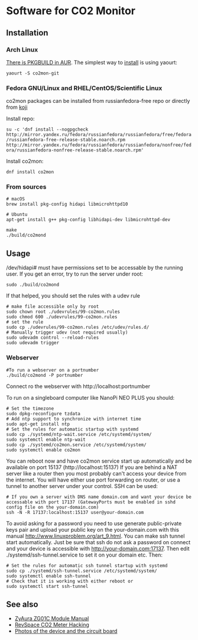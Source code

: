 # Software for CO2 Monitor

## Installation

### Arch Linux
[There is PKGBUILD in AUR](https://aur.archlinux.org/packages/co2mon-git/). The simplest way to [install](https://wiki.archlinux.org/index.php/Arch_User_Repository#Installing_packages) is using yaourt:

`yaourt -S co2mon-git`

### Fedora GNU/Linux and RHEL/CentOS/Scientific Linux
co2mon packages can be installed from russianfedora-free repo or directly from [koji](http://koji.russianfedora.pro/koji/packageinfo?packageID=174)

Install repo:

`su -c 'dnf install --nogpgcheck http://mirror.yandex.ru/fedora/russianfedora/russianfedora/free/fedora/russianfedora-free-release-stable.noarch.rpm http://mirror.yandex.ru/fedora/russianfedora/russianfedora/nonfree/fedora/russianfedora-nonfree-release-stable.noarch.rpm'`

Install co2mon:

`dnf install co2mon`

### From sources

    # macOS
    brew install pkg-config hidapi libmicrohttpd10

    # Ubuntu
    apt-get install g++ pkg-config libhidapi-dev libmicrohttpd-dev

    make
    ./build/co2mond    

## Usage

/dev/hidapi# must have permissions set to be accessable by the running user. If you get an error, try to run the server under root:
    
    sudo ./build/co2mond
    
If that helped, you should set the rules with a udev rule
    
    # make file accessible only by root
    sudo chown root ./udevrules/99-co2mon.rules
    sudo chmod 600 ./udevrules/99-co2mon.rules
    # set the rule
    sudo cp ./udevrules/99-co2mon.rules /etc/udev/rules.d/
    # Manually trigger udev (not required usually)
    sudo udevadm control --reload-rules
    sudo udevadm trigger

### Webserver

    #To run a webserver on a portnumber
    ./build/co2mond -P portnumber
    
Connect ro the webserver with http://localhost:portnumber

To run on a singleboard computer like NanoPi NEO PLUS you should:
    
    # Set the timezone
    sudo dpkg-reconfigure tzdata
    # Add ntp support to synchronize with internet time
    sudo apt-get install ntp
    # Set the rules for automatic startup with systemd
    sudo cp ./systemd/ntp-wait.service /etc/systemd/system/
    sudo systemctl enable ntp-wait
    sudo cp ./systemd/co2mon.service /etc/systemd/system/
    sudo systemctl enable co2mon
    
You can reboot now and have co2mon service start up automatically and be available on port 15137 (http://localhost:15137)
If you are behind a NAT server like a router then you most probably can't access your device from the internet. You will have either use port forwarding on router, or use a tunnel to another server under your control. SSH can be used:

    # If you own a server with DNS name domain.com and want your device be accessable with port 17137 (GatewayPorts must be enabled in sshd config file on the your-domain.com)
    ssh -N -R 17137:localhost:15137 user@your-domain.com

To avoid asking for a password you need to use generate public-private keys pair and upload your public key on the your-domain.com with this manual http://www.linuxproblem.org/art_9.html. You can make ssh tunnel start automatically. Just be sure that ssh do not ask a password on connect and your device is accessible with http://your-domain.com:17137. Then edit ./systemd/ssh-tunnel.service to set it on your domain etc. Then:

    # Set the rules for automatic ssh tunnel startup with systemd
    sudo cp ./systemd/ssh-tunnel.service /etc/systemd/system/
    sudo systemctl enable ssh-tunnel
    # Check that it is working with either reboot or
    sudo systemctl start ssh-tunnel

## See also

  * [ZyAura ZG01C Module Manual](http://www.zyaura.com/support/manual/pdf/ZyAura_CO2_Monitor_ZG01C_Module_ApplicationNote_141120.pdf)
  * [RevSpace CO2 Meter Hacking](https://revspace.nl/CO2MeterHacking)
  * [Photos of the device and the circuit board](http://habrahabr.ru/company/masterkit/blog/248403/)
